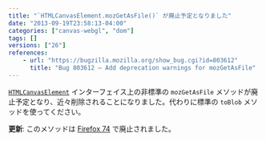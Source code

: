 ```yaml
---
title: "`HTMLCanvasElement.mozGetAsFile()` が廃止予定となりました"
date: "2013-09-19T23:58:13-04:00"
categories: ["canvas-webgl", "dom"]
tags: []
versions: ["26"]
references:
    - url: "https://bugzilla.mozilla.org/show_bug.cgi?id=803612"
      title: "Bug 803612 – Add deprecation warnings for mozGetAsFile"
---
```

[`HTMLCanvasElement`](https://developer.mozilla.org/docs/Web/API/HTMLCanvasElement) インターフェイス上の非標準の `mozGetAsFile` メソッドが廃止予定となり、近々削除されることになりました。代わりに標準の `toBlob` メソッドを使ってください。

**更新**: このメソッドは [Firefox 74](https://www.fxsitecompat.dev/ja/docs/2020/htmlcanvaselement-mozgetasfile-has-been-removed/) で廃止されました。
